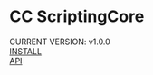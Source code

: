 # CC ScriptingCore
CURRENT VERSION: v1.0.0<br>
[INSTALL](https://github.com/java3east/CC-ScriptingCore/wiki#install)<br>
[API](https://github.com/java3east/CC-ScriptingCore/wiki/API)
